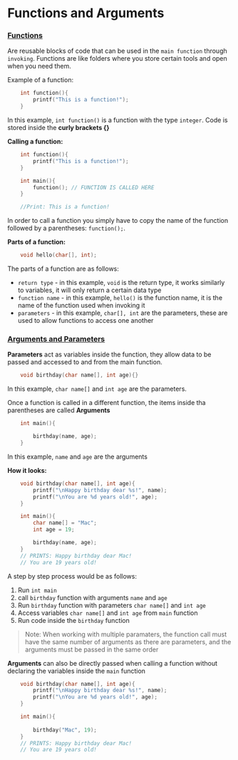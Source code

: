 # Functions and Arguments

### <ins>Functions</ins>
Are reusable blocks of code that can be used in the `main function` through `invoking`. Functions are like folders where you store certain tools and open when you need them.

Example of a function:

```c
    int function(){
        printf("This is a function!");
    }
```
In this example, `int function()` is a function with the type `integer`. Code is stored inside the **curly brackets {}**

**Calling a function:**
```c
    int function(){
        printf("This is a function!");
    }

    int main(){
        function(); // FUNCTION IS CALLED HERE
    }

    //Print: This is a function!
```
In order to call a function you simply have to copy the name of the function followed by a parentheses: `function();`.

**Parts of a function:**
```c
    void hello(char[], int);
```
The parts of a function are as follows:
- ``return type`` - in this example, ``void`` is the return type, it works similarly to variables, it will only return a certain data type
- ``function name`` - in this example, ``hello()`` is the function name, it is the name of the function used when invoking it
- ``parameters`` - in this example, ``char[], int`` are the parameters, these are used to allow functions to access one another

### <ins>Arguments and Parameters</ins>

**Parameters** act as variables inside the function, they allow data to be passed and accessed to and from the main function.

```c
    void birthday(char name[], int age){}
```
In this example, `char name[]` and `int age` are the parameters.

Once a function is called in a different function, the items inside tha parentheses are called **Arguments**
```c
    int main(){

        birthday(name, age);
    }
```
In this example, `name` and `age` are the arguments

**How it looks:**
```c
    void birthday(char name[], int age){
        printf("\nHappy birthday dear %s!", name);
        printf("\nYou are %d years old!", age);
    }

    int main(){
        char name[] = "Mac";
        int age = 19;

        birthday(name, age);
    }
    // PRINTS: Happy birthday dear Mac!
    // You are 19 years old!
```
A step by step process would be as follows:
1. Run `int main`
2. call `birthday` function with arguments `name` and `age`
3. Run `birthday` function with parameters `char name[]` and `int age`
4. Access variables `char name[]` and `int age` from `main` function
5. Run code inside the `birthday` function

> Note: When working with multiple paramaters, the function call must have the same number of arguments as there are parameters, and the arguments must be passed in the same order

**Arguments** can also be directly passed when calling a function without declaring the variables inside the `main` function
```c
    void birthday(char name[], int age){
        printf("\nHappy birthday dear %s!", name);
        printf("\nYou are %d years old!", age);
    }

    int main(){
        
        birthday("Mac", 19);
    }
    // PRINTS: Happy birthday dear Mac!
    // You are 19 years old!
```